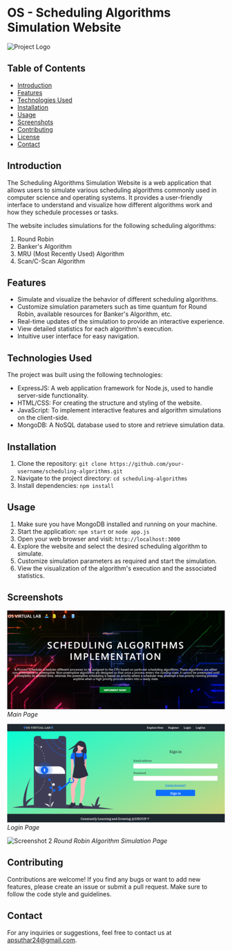 
# OS - Scheduling Algorithms Simulation Website

![Project Logo](/path/to/project-logo.png)

## Table of Contents

- [Introduction](#introduction)
- [Features](#features)
- [Technologies Used](#technologies-used)
- [Installation](#installation)
- [Usage](#usage)
- [Screenshots](#screenshots)
- [Contributing](#contributing)
- [License](#license)
- [Contact](#contact)

## Introduction

The Scheduling Algorithms Simulation Website is a web application that allows users to simulate various scheduling algorithms commonly used in computer science and operating systems. It provides a user-friendly interface to understand and visualize how different algorithms work and how they schedule processes or tasks.

The website includes simulations for the following scheduling algorithms:
1. Round Robin
2. Banker's Algorithm
3. MRU (Most Recently Used) Algorithm
4. Scan/C-Scan Algorithm

## Features

- Simulate and visualize the behavior of different scheduling algorithms.
- Customize simulation parameters such as time quantum for Round Robin, available resources for Banker's Algorithm, etc.
- Real-time updates of the simulation to provide an interactive experience.
- View detailed statistics for each algorithm's execution.
- Intuitive user interface for easy navigation.

## Technologies Used

The project was built using the following technologies:

- ExpressJS: A web application framework for Node.js, used to handle server-side functionality.
- HTML/CSS: For creating the structure and styling of the website.
- JavaScript: To implement interactive features and algorithm simulations on the client-side.
- MongoDB: A NoSQL database used to store and retrieve simulation data.

## Installation

1. Clone the repository: `git clone https://github.com/your-username/scheduling-algorithms.git`
2. Navigate to the project directory: `cd scheduling-algorithms`
3. Install dependencies: `npm install`

## Usage

1. Make sure you have MongoDB installed and running on your machine.
2. Start the application: `npm start` or `node app.js`
3. Open your web browser and visit: `http://localhost:3000`
4. Explore the website and select the desired scheduling algorithm to simulate.
5. Customize simulation parameters as required and start the simulation.
6. View the visualization of the algorithm's execution and the associated statistics.

## Screenshots


![Screenshot 1](/mainpage.png)
*Main Page*


![Screenshot 2](/login.png)
*Login Page*

![Screenshot 2](/rralgo.png)
*Round Robin Algorithm Simulation Page*
<!-- Add more screenshots as needed -->

## Contributing

Contributions are welcome! If you find any bugs or want to add new features, please create an issue or submit a pull request. Make sure to follow the code style and guidelines.


## Contact

For any inquiries or suggestions, feel free to contact us at [apsuthar24@gmail.com](mailto:apsuthar@example.com).
